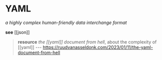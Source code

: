 # YAML

_a highly complex human-friendly data interchange format_

**see** [[json]]

> **resource** _the [[yaml]] document from hell_, about the complexity of [[yaml]] --- <https://ruudvanasseldonk.com/2023/01/11/the-yaml-document-from-hell>
